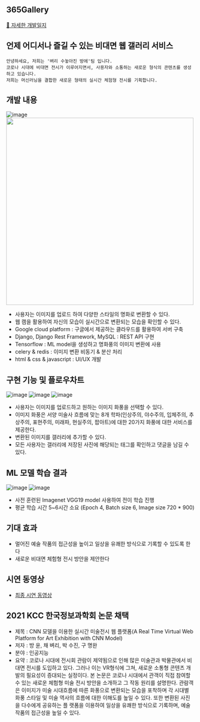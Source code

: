 ## 365Gallery
[📝 자세한 개발일지](https://github.com/365Gallery/server/wiki)

## 언제 어디서나 즐길 수 있는 비대면 웹 갤러리 서비스

    안녕하세요, 저희는 '벼리 수놓아진 방에'팀 입니다.
    코로나 시대에 비대면 전시가 이루어지면서, 사용자와 소통하는 새로운 형식의 콘텐츠를 생성하고 있습니다.
    저희는 머신러닝을 결합한 새로운 형태의 실시간 체험형 전시를 기획합니다.

## 개발 내용

![image](https://user-images.githubusercontent.com/54340317/120063035-2ac84380-c0a0-11eb-92d0-03ad716561db.png)
<img src="https://user-images.githubusercontent.com/54340317/121770603-2bcf9980-cba5-11eb-8dbe-03c9e0f7ceb0.png" width=500>

- 사용자는 이미지를 업로드 하여 다양한 스타일의 명화로 변환할 수 있다.
- 웹 캠을 활용하여 자신의 모습이 실시간으로 변환되는 모습을 확인할 수 있다.
- Google cloud platform : 구글에서 제공하는 클라우드를 활용하여 서버 구축
- Django, Django Rest Framework, MySQL : REST API 구현
- Tensorflow : ML model을 생성하고 명화풍의 이미지 변환에 사용
- celery & redis : 이미지 변환 비동기 & 분산 처리
- html & css & javascript : UI/UX 개발

## 구현 기능 및 플로우차트

![image](https://user-images.githubusercontent.com/54340317/121307645-2a9b3400-c93b-11eb-9123-d5ec567d4dcb.png)
![image](https://user-images.githubusercontent.com/54340317/121308511-1ad01f80-c93c-11eb-85b2-cd25c55ee08b.png)
![image](https://user-images.githubusercontent.com/54340317/121308527-1f94d380-c93c-11eb-8391-9367dfab1f00.png)


- 사용자는 이미지를 업로드하고 원하는 이미지 화풍을 선택할 수 있다.
- 이미지 화풍은 서양 미술사 흐름에 맞는 8개 학파(인상주의, 야수주의, 입체주의, 추상주의, 표현주의, 미래파, 현실주의, 팝아트)에 대한 20가지 화풍에 대한 서비스를 제공한다.
- 변환된 이미지를 갤러리에 추가할 수 있다.
- 모든 사용자는 갤러리에 저장된 사진에 해당되는 태그를 확인하고 댓글을 남길 수 있다.

## ML 모델 학습 결과

![image](https://user-images.githubusercontent.com/54340317/121308585-2e7b8600-c93c-11eb-8123-92fcac995cb5.png)
![image](https://user-images.githubusercontent.com/54340317/120063121-9a3e3300-c0a0-11eb-9840-2c0858d66034.png)

- 사전 훈련된 Imagenet VGG19 model 사용하여 전이 학습 진행
- 평균 학습 시간 5~6시간 소요 (Epoch 4, Batch size 6, Image size 720 * 900)

## 기대 효과

- 멀어진 예술 작품의 접근성을 높이고 일상을 유쾌한 방식으로 기록할 수 있도록 한다
- 새로운 비대면 체험형 전시 방안을 제안한다

## 시연 동영상

- [최종 시연 동영상](http://cscp2.sogang.ac.kr/CSE4187/CSE4187/UserData/365_final_web.mp4)

## 2021 KCC 한국정보과학회 논문 채택

- 제목 : CNN 모델을 이용한 실시간 미술전시 웹 플랫폼(A Real Time Virtual Web Platform for Art Exhibition with CNN Model)
- 저자 : 방 윤, 채 벼리, 박 수진, 구 명완
- 분야 : 인공지능
- 요약 : 코로나 시대에 전시회 관람이 제약됨으로 인해 많은 미술관과 박물관에서 비대면 전시를 도입하고 있다. 그러나 이는 VR형식에 그쳐, 새로운 소통형 콘텐츠 개발의 필요성이 증대되는 실정이다. 본 논문은 코로나 시대에서 관객이 직접 참여할 수 있는 새로운 체험형 미술 전시 방안을 소개하고 그 작동 원리를 설명한다. 관람객은 이미지가 미술 시대흐름에 따른 화풍으로 변환되는 모습을 포착하며 각 시대별 화풍 스타일 및 미술 역사의 흐름에 대한 이해도를 높일 수 있다. 또한 변환된 사진을 다수에게 공유하는 플 랫폼을 이용하여 일상을 유쾌한 방식으로 기록하며, 예술작품의 접근성을 높일 수 있다.
